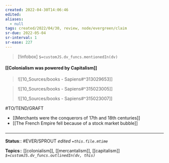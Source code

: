 ```yaml
---
created: 2022-04-30T14:06:46 
edited: 
aliases:
  - null
tags: created/2022/04/30, review, node/evergreen/claim
sr-due: 2022-05-04
sr-interval: 1
sr-ease: 227
---
```

> [!infobox]
`$=customJS.dv_funcs.mentionedIn(dv)`

#### [[Colonialism was powered by Capitalism]]


> ![[10_Sources/books - Sapiens#^313029653]]

> ![[10_Sources/books - Sapiens#^315023005]]
> 
> ![[10_Sources/books - Sapiens#^315023007]]


#TO/TEND/GRAFT 
- [[Merchants were the conquerors of 17th and 18th centuries]]
- [[The French Empire fell because of a stock market bubble]]

### <hr class="footnote"/>

**Status**:: #EVER/SPROUT
*edited `=this.file.mtime`*

**Topics**:: [[colonialism]], [[mercantalism]], [[capitalism]]
*`$=customJS.dv_funcs.outlinedIn(dv, this)`*
